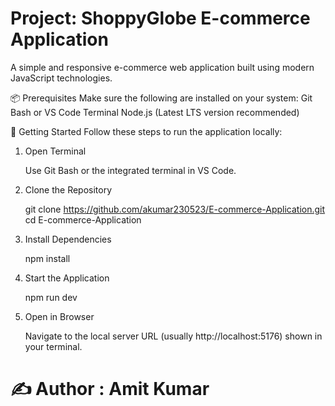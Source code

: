 # Project: ShoppyGlobe E-commerce Application #

A simple and responsive e-commerce web application built using modern JavaScript technologies.


📦 Prerequisites
Make sure the following are installed on your system:
    Git Bash or VS Code Terminal
    Node.js (Latest LTS version recommended)


🚀 Getting Started
Follow these steps to run the application locally:

1. Open Terminal

    Use Git Bash or the integrated terminal in VS Code.

3. Clone the Repository

   git clone https://github.com/akumar230523/E-commerce-Application.git
   cd E-commerce-Application

5. Install Dependencies

   npm install

7. Start the Application

   npm run dev

8. Open in Browser

    Navigate to the local server URL (usually http://localhost:5176) shown in your terminal.


# ✍️ Author : Amit Kumar


